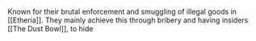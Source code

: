 Known for their brutal enforcement and smuggling of illegal goods in [[Etheria]]. They mainly achieve this through bribery and having insiders [[The Dust Bowl]], to hide